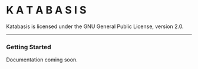 # K A T A B A S I S

Katabasis is licensed under the GNU General Public License, version 2.0.

---

### Getting Started

Documentation coming soon.

